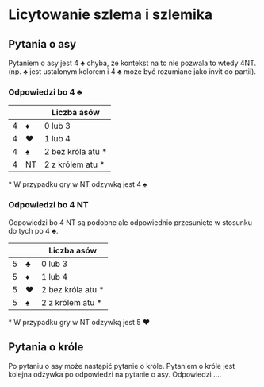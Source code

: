 # Licytowanie szlema i szlemika

## Pytania o asy
Pytaniem o asy jest 4 ♣ chyba, że kontekst na to nie pozwala to wtedy 4NT. (np. ♣ jest ustalonym kolorem i 4 ♣ może być rozumiane jako invit do partii). 

### Odpowiedzi bo 4 ♣

|      |   | Liczba asów                                 |
|------|---|---------------------------------------------|
| 4    | ♦ | 0 lub 3                                     |
| 4    | ♥ | 1 lub 4                                     |
| 4    | ♠ | 2 bez króla atu *                           |
| 4    | NT| 2 z królem atu *                            |

\* W przypadku gry w NT odzywką jest 4 ♠

### Odpowiedzi bo 4 NT

Odpowiedzi bo 4 NT są podobne ale odpowiednio przesunięte w stosunku do tych po 4 ♣.

|      |   | Liczba asów                                 |
|------|---|---------------------------------------------|
| 5    | ♣ | 0 lub 3                                     |
| 5    | ♦ | 1 lub 4                                     |
| 5    | ♥ | 2 bez króla atu *                           |
| 5    | ♠ | 2 z królem atu *                            |

\* W przypadku gry w NT odzywką jest 5 ♥

## Pytania o króle
Po pytaniu o asy może nastąpić pytanie o króle. Pytaniem o króle jest kolejna odzywka po odpowiedzi na pytanie o asy. Odpowiedzi ....